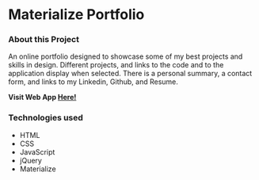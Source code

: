 # Materialize Portfolio

### About this Project

An online portfolio designed to showcase some of my best projects and skills in design. Different projects, and links to the code and to the application display when selected. There is a personal summary, a contact form, and links to my Linkedin, Github, and Resume.

  **Visit Web App [Here!](https://dojeda1.github.io/Materialize-Portfolio/)**

### Technologies used

* HTML
* CSS
* JavaScript
* jQuery
* Materialize
